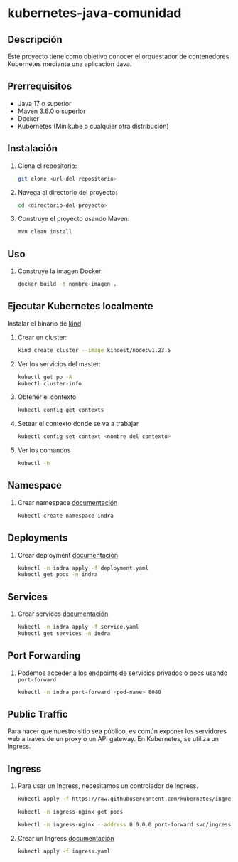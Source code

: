 # kubernetes-java-comunidad

## Descripción
Este proyecto tiene como objetivo conocer el orquestador de contenedores Kubernetes mediante una aplicación Java.

## Prerrequisitos
- Java 17 o superior
- Maven 3.6.0 o superior
- Docker
- Kubernetes (Minikube o cualquier otra distribución)

## Instalación
1. Clona el repositorio:
    ```sh
    git clone <url-del-repositorio>
    ```
2. Navega al directorio del proyecto:
    ```sh
    cd <directorio-del-proyecto>
    ```
3. Construye el proyecto usando Maven:
    ```sh
    mvn clean install
    ```

## Uso
1. Construye la imagen Docker:
    ```sh
    docker build -t nombre-imagen .
    ```
## Ejecutar Kubernetes localmente
Instalar el binario de [kind](https://kind.sigs.k8s.io/)

1. Crear un cluster:
    ```sh
    kind create cluster --image kindest/node:v1.23.5
    ```

2. Ver los servicios del master:
    ```sh
    kubectl get po -A
    kubectl cluster-info
    ```

3. Obtener el contexto
    ```sh
    kubectl config get-contexts
    ```

4. Setear el contexto donde se va a trabajar
    ```sh
    kubectl config set-context <nombre del contexto>
    ```

5. Ver los comandos
    ```sh
    kubectl -h
    ```

## Namespace

1. Crear namespace [documentación](https://kubernetes.io/docs/tasks/administer-cluster/namespaces-walkthrough/)
    ```sh
    kubectl create namespace indra
    ```

## Deployments

1. Crear deployment [documentación](https://kubernetes.io/docs/concepts/workloads/controllers/deployment/)
    ```sh
    kubectl -n indra apply -f deployment.yaml
    kubectl get pods -n indra
    ```

## Services

1. Crear services [documentación](https://kubernetes.io/docs/concepts/services-networking/service/)
    ```sh
    kubectl -n indra apply -f service.yaml
    kubectl get services -n indra
    ```
## Port Forwarding

1. Podemos acceder a los endpoints de servicios privados o pods usando `port-forward`
    ```sh
    kubectl -n indra port-forward <pod-name> 8080
    ```

## Public Traffic

Para hacer que nuestro sitio sea público, es común exponer los servidores web a través de un proxy o un API gateway.
En Kubernetes, se utiliza un Ingress.


## Ingress

1. Para usar un Ingress, necesitamos un controlador de Ingress.
    ```sh
    kubectl apply -f https://raw.githubusercontent.com/kubernetes/ingress-nginx/controller-v1.1.3/deploy/static/provider/cloud/deploy.yaml

    kubectl -n ingress-nginx get pods

    kubectl -n ingress-nginx --address 0.0.0.0 port-forward svc/ingress-nginx-controller 80
    ```

2. Crear un Ingress [documentación](https://kubernetes.io/docs/concepts/services-networking/ingress/)
    ```sh
    kubectl apply -f ingress.yaml
    ```